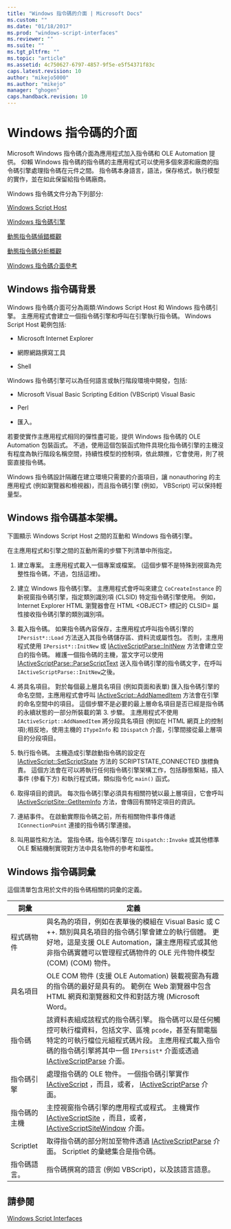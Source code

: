 ```yaml
---
title: "Windows 指令碼的介面 | Microsoft Docs"
ms.custom: ""
ms.date: "01/18/2017"
ms.prod: "windows-script-interfaces"
ms.reviewer: ""
ms.suite: ""
ms.tgt_pltfrm: ""
ms.topic: "article"
ms.assetid: 4c750627-6797-4857-9f5e-e5f54371f83c
caps.latest.revision: 10
author: "mikejo5000"
ms.author: "mikejo"
manager: "ghogen"
caps.handback.revision: 10
---
```

# Windows 指令碼的介面
Microsoft Windows 指令碼介面為應用程式加入指令碼和 OLE Automation 提供。  仰賴 Windows 指令碼的指令碼的主應用程式可以使用多個來源和廠商的指令碼引擎處理指令碼在元件之間。  指令碼本身語言，語法，保存格式，執行模型的實作，並在如此保留給指令碼廠商。  
  
 Windows 指令碼文件分為下列部分:  
  
 [Windows Script Host](../winscript/windows-script-hosts.md)  
  
 [Windows 指令碼引擎](../winscript/windows-script-engines.md)  
  
 [動態指令碼偵錯概觀](../winscript/active-script-debugging-overview.md)  
  
 [動態指令碼分析概觀](../winscript/active-script-profiling-overview.md)  
  
 [Windows 指令碼介面參考](../winscript/reference/windows-script-interfaces-reference.md)  
  
## Windows 指令碼背景  
 Windows 指令碼介面可分為兩類:Windows Script Host 和 Windows 指令碼引擎。  主應用程式會建立一個指令碼引擎和呼叫在引擎執行指令碼。  Windows Script Host 範例包括:  
  
-   Microsoft Internet Explorer  
  
-   網際網路撰寫工具  
  
-   Shell  
  
 Windows 指令碼引擎可以為任何語言或執行階段環境中開發，包括:  
  
-   Microsoft Visual Basic Scripting Edition \(VBScript\) Visual Basic  
  
-   Perl  
  
-   匯入。  
  
 若要使實作主應用程式相同的彈性盡可能，提供 Windows 指令碼的 OLE Automation 包裝函式。  不過，使用這個包裝函式物件具現化指令碼引擎的主機沒有程度為執行階段名稱空間，持續性模型的控制項，依此類推，它會使用，則了視窗直接指令碼。  
  
 Windows 指令碼設計隔離在建立環境只需要的介面項目，讓 nonauthoring 的主應用程式 \(例如瀏覽器和檢視器\)，而且指令碼引擎 \(例如， VBScript\) 可以保持輕量型。  
  
## Windows 指令碼基本架構。  
 下圖顯示 Windows Script Host 之間的互動和 Windows 指令碼引擎。  
  
 在主應用程式和引擎之間的互動所需的步驟下列清單中所指定。  
  
1.  建立專案。  主應用程式載入一個專案或檔案。  \(這個步驟不是特殊到視窗為完整性指令碼，不過，包括這裡\)。  
  
2.  建立 Windows 指令碼引擎。  主應用程式會呼叫來建立 `CoCreateInstance` 的新視窗指令碼引擎，指定類別識別項 \(CLSID\) 特定指令碼引擎使用。  例如， Internet Explorer HTML 瀏覽器會在 HTML \<OBJECT\> 標記的 CLSID\= 屬性接收指令碼引擎的類別識別項。  
  
3.  載入指令碼。  如果指令碼內容保存，主應用程式呼叫指令碼引擎的 `IPersist*::Load` 方法送入其指令碼儲存區、資料流或屬性包。  否則，主應用程式使用 `IPersist*::InitNew` 或 [IActiveScriptParse::InitNew](../winscript/reference/iactivescriptparse-initnew.md) 方法會建立空白的指令碼。  維護一個指令碼的主機，當文字可以使用 [IActiveScriptParse::ParseScriptText](../winscript/reference/iactivescriptparse-parsescripttext.md) 送入指令碼引擎的指令碼文字，在呼叫 `IActiveScriptParse::InitNew`之後。  
  
4.  將具名項目。  對於每個最上層具名項目 \(例如頁面和表單\) 匯入指令碼引擎的命名空間，主應用程式會呼叫 [IActiveScript::AddNamedItem](../winscript/reference/iactivescript-addnameditem.md) 方法會在引擎的命名空間中的項目。  這個步驟不是必要的最上層命名項目是否已經是指令碼的永續狀態的一部分所裝載的第 3. 步驟。  主應用程式不使用 `IActiveScript::AddNamedItem` 將分段具名項目 \(例如在 HTML 網頁上的控制項\);相反地，使用主機的 `ITypeInfo` 和 `IDispatch` 介面，引擎間接從最上層項目的分段項目。  
  
5.  執行指令碼。  主機造成引擎啟動指令碼的設定在 [IActiveScript::SetScriptState](../winscript/reference/iactivescript-setscriptstate.md) 方法的 SCRIPTSTATE\_CONNECTED 旗標負責。  這個方法會在可以將執行任何指令碼引擎架構工作，包括靜態繫結，插入事件 \(參看下方\) 和執行程式碼，類似指令化 `main()` 函式。  
  
6.  取得項目的資訊。  每次指令碼引擎必須具有相關符號以最上層項目，它會呼叫 [IActiveScriptSite::GetItemInfo](../winscript/reference/iactivescriptsite-getiteminfo.md) 方法，會傳回有關特定項目的資訊。  
  
7.  連結事件。  在啟動實際指令碼之前，所有相關物件事件傳遞 `IConnectionPoint` 連接的指令碼引擎連接。  
  
8.  叫用屬性和方法。  當指令碼，指令碼引擎在 `IDispatch::Invoke` 或其他標準 OLE 繫結機制實現對方法中具名物件的參考和屬性。  
  
## Windows 指令碼詞彙  
 這個清單包含用於文件的指令碼相關的詞彙的定義。  
  
|詞彙|定義|  
|--------|--------|  
|程式碼物件|與名為的項目，例如在表單後的模組在 Visual Basic 或 C \+\+. 類別與具名項目的指令碼引擎會建立的執行個體。  更好地，這是支援 OLE Automation，讓主應用程式或其他非指令碼實體可以管理程式碼物件的 OLE 元件物件模型 \(COM\) \(COM\) 物件。|  
|具名項目|OLE COM 物件 \(支援 OLE Automation\) 裝載視窗為有趣的指令碼的最好是具有的。  範例在 Web 瀏覽器中包含 HTML 網頁和瀏覽器和文件和對話方塊 \(Microsoft Word。|  
|指令碼|該資料表組成該程式的指令碼引擎。  指令碼可以是任何觸控可執行檔資料，包括文字、區塊 `pcode`，甚至有關電腦特定的可執行檔位元組程式碼片段。  主應用程式載入指令碼的指令碼引擎將其中一個 `IPersist*` 介面或透過 [IActiveScriptParse](../winscript/reference/iactivescriptparse.md) 介面。|  
|指令碼引擎|處理指令碼的 OLE 物件。  一個指令碼引擎實作 [IActiveScript](../winscript/reference/iactivescript.md) ，而且，或者， [IActiveScriptParse](../winscript/reference/iactivescriptparse.md) 介面。|  
|指令碼的主機|主控視窗指令碼引擎的應用程式或程式。  主機實作 [IActiveScriptSite](../winscript/reference/iactivescriptsite.md) ，而且，或者， [IActiveScriptSiteWindow](../winscript/reference/iactivescriptsitewindow.md) 介面。|  
|Scriptlet|取得指令碼的部分附加至物件透過 [IActiveScriptParse](../winscript/reference/iactivescriptparse.md) 介面。  Scriptlet 的彙總集合是指令碼。|  
|指令碼語言。|指令碼撰寫的語言 \(例如 VBScript\)，以及該語言語意。|  
  
## 請參閱  
 [Windows Script Interfaces](../winscript/windows-script-interfaces.md)